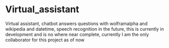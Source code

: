 # Virtual_assistant
Virtual assistant, chatbot answers questions with wolframalpha and wikipedia and datetime, speech recognition in the future, this is currently in development and is no where near complete, currently I am the only collaborator for this project as of now
